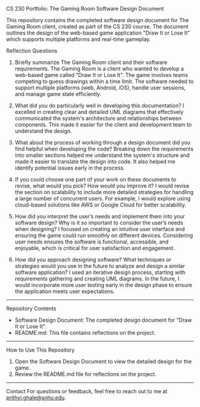 CS 230 Portfolio: The Gaming Room Software Design Document

This repository contains the completed software design document for The Gaming Room client, created as part of the CS 230 course. The document outlines the design of the web-based game application "Draw It or Lose It" which supports multiple platforms and real-time gameplay.

Reflection Questions

 1. Briefly summarize The Gaming Room client and their software requirements.
The Gaming Room is a client who wanted to develop a web-based game called "Draw It or Lose It". The game involves teams competing to guess drawings within a time limit. The software needed to support multiple platforms (web, Android, iOS), handle user sessions, and manage game state efficiently.

 2. What did you do particularly well in developing this documentation?
I excelled in creating clear and detailed UML diagrams that effectively communicated the system's architecture and relationships between components. This made it easier for the client and development team to understand the design.

 3. What about the process of working through a design document did you find helpful when developing the code?
Breaking down the requirements into smaller sections helped me understand the system's structure and made it easier to translate the design into code. It also helped me identify potential issues early in the process.

 4. If you could choose one part of your work on these documents to revise, what would you pick? How would you improve it?
I would revise the section on scalability to include more detailed strategies for handling a large number of concurrent users. For example, I would explore using cloud-based solutions like AWS or Google Cloud for better scalability.

 5. How did you interpret the user’s needs and implement them into your software design? Why is it so important to consider the user’s needs when designing?
I focused on creating an intuitive user interface and ensuring the game could run smoothly on different devices. Considering user needs ensures the software is functional, accessible, and enjoyable, which is critical for user satisfaction and engagement.

 6. How did you approach designing software? What techniques or strategies would you use in the future to analyze and design a similar software application?
I used an iterative design process, starting with requirements gathering and creating UML diagrams. In the future, I would incorporate more user testing early in the design phase to ensure the application meets user expectations.

---

 Repository Contents
- Software Design Document: The completed design document for "Draw It or Lose It".
- README.md: This file contains reflections on the project.

---

 How to Use This Repository
1. Open the Software Design Document to view the detailed design for the game.
2. Review the README.md file for reflections on the project.

---

Contact
For questions or feedback, feel free to reach out to me at prithvi.ghale@snhu.edu.


